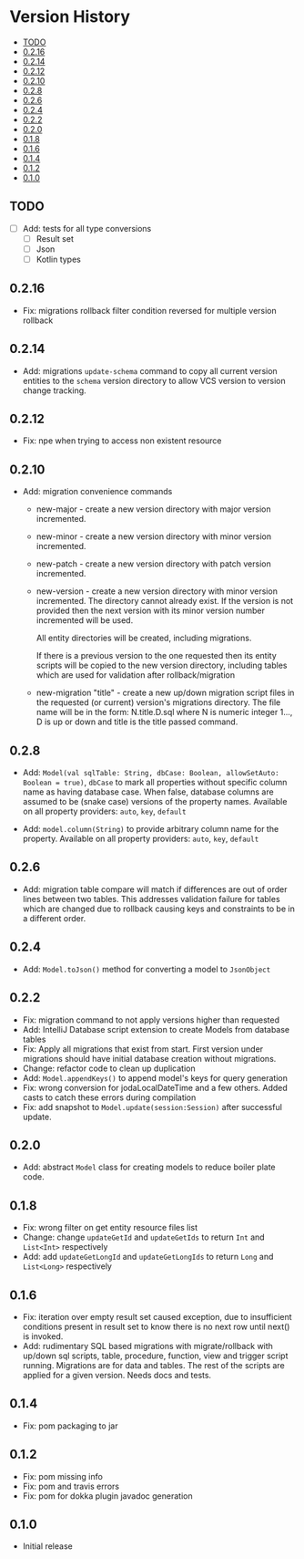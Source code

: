 # Version History

[TOC]: # " "

- [TODO](#todo)
- [0.2.16](#0216)
- [0.2.14](#0214)
- [0.2.12](#0212)
- [0.2.10](#0210)
- [0.2.8](#028)
- [0.2.6](#026)
- [0.2.4](#024)
- [0.2.2](#022)
- [0.2.0](#020)
- [0.1.8](#018)
- [0.1.6](#016)
- [0.1.4](#014)
- [0.1.2](#012)
- [0.1.0](#010)


## TODO

* [ ] Add: tests for all type conversions
  * [ ] Result set
  * [ ] Json
  * [ ] Kotlin types

## 0.2.16

* Fix: migrations rollback filter condition reversed for multiple version rollback

## 0.2.14

* Add: migrations `update-schema` command to copy all current version entities to the `schema`
  version directory to allow VCS version to version change tracking.

## 0.2.12

* Fix: npe when trying to access non existent resource

## 0.2.10

* Add: migration convenience commands
  * new-major - create a new version directory with major version incremented.

  * new-minor - create a new version directory with minor version incremented.

  * new-patch - create a new version directory with patch version incremented.

  * new-version - create a new version directory with minor version incremented. The directory
    cannot already exist. If the version is not provided then the next version with its minor
    version number incremented will be used.

    All entity directories will be created, including migrations.

    If there is a previous version to the one requested then its entity scripts will be copied
    to the new version directory, including tables which are used for validation after
    rollback/migration

  * new-migration "title" - create a new up/down migration script files in the requested (or
    current) version's migrations directory. The file name will be in the form: N.title.D.sql
    where N is numeric integer 1..., D is up or down and title is the title passed command.

## 0.2.8

* Add: `Model(val sqlTable: String, dbCase: Boolean, allowSetAuto: Boolean = true)`, `dbCase` to
  mark all properties without specific column name as having database case. When false, database
  columns are assumed to be (snake case) versions of the property names. Available on all
  property providers: `auto`, `key`, `default`

* Add: `model.column(String)` to provide arbitrary column name for the property. Available on
  all property providers: `auto`, `key`, `default`

## 0.2.6

* Add: migration table compare will match if differences are out of order lines between two
  tables. This addresses validation failure for tables which are changed due to rollback causing
  keys and constraints to be in a different order.

## 0.2.4

* Add: `Model.toJson()` method for converting a model to `JsonObject`

## 0.2.2

* Fix: migration command to not apply versions higher than requested
* Add: IntelliJ Database script extension to create Models from database tables
* Fix: Apply all migrations that exist from start. First version under migrations should have
  initial database creation without migrations.
* Change: refactor code to clean up duplication
* Add: `Model.appendKeys()` to append model's keys for query generation
* Fix: wrong conversion for jodaLocalDateTime and a few others. Added casts to catch these
  errors during compilation
* Fix: add snapshot to `Model.update(session:Session)` after successful update.

## 0.2.0

* Add: abstract `Model` class for creating models to reduce boiler plate code.

## 0.1.8

* Fix: wrong filter on get entity resource files list
* Change: change `updateGetId` and `updateGetIds` to return `Int` and `List<Int>` respectively
* Add: add `updateGetLongId` and `updateGetLongIds` to return `Long` and `List<Long>`
  respectively

## 0.1.6

* Fix: iteration over empty result set caused exception, due to insufficient conditions present
  in result set to know there is no next row until next() is invoked.
* Add: rudimentary SQL based migrations with migrate/rollback with up/down sql scripts, table,
  procedure, function, view and trigger script running. Migrations are for data and tables. The
  rest of the scripts are applied for a given version. Needs docs and tests.

## 0.1.4

* Fix: pom packaging to jar

## 0.1.2

* Fix: pom missing info
* Fix: pom and travis errors
* Fix: pom for dokka plugin javadoc generation

## 0.1.0

* Initial release

